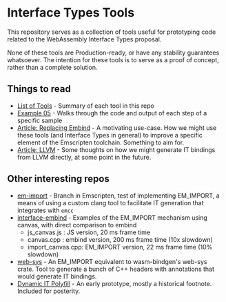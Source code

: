 # Interface Types Tools

This repository serves as a collection of tools useful for prototyping code
related to the WebAssembly Interface Types proposal.

None of these tools are Production-ready, or have any stability guarantees
whatsoever. The intention for these tools is to serve as a proof of concept,
rather than a complete solution.

## Things to read

* [List of Tools](src/Readme.md) - Summary of each tool in this repo
* [Example 05](examples/05%20-%20Self%20Hosting%20%28generated%29/Readme.md) -
  Walks through the code and output of each step of a specific sample
* [Article: Replacing Embind](design/article_replace_embind.md) - A motivating
  use-case. How we might use these tools (and Interface Types in general) to
  improve a specific element of the Emscripten toolchain. Something to aim for.
* [Article: LLVM](design/llvm_integration.md) - Some thoughts on how we might
  generate IT bindings from LLVM directly, at some point in the future.

## Other interesting repos

* [em-import](https://github.com/jgravelle-google/emscripten/tree/em_import/tools/em-import) -
  Branch in Emscripten, test of implementing EM_IMPORT, a means of using a custom
  clang tool to facilitate IT generation that integrates with `emcc`
* [interface-embind](https://github.com/jgravelle-google/interface-embind) -
  Examples of the EM_IMPORT mechanism using canvas, with direct comparison to embind
    * js_canvas.js : JS version, 20 ms frame time
    * canvas.cpp : embind version, 200 ms frame time (10x slowdown)
    * import_canvas.cpp: EM_IMPORT version, 22 ms frame time (10% slowdown)
* [web-sys](https://github.com/jgravelle-google/web-sys) - An EM_IMPORT equivalent
  to wasm-bindgen's web-sys crate. Tool to generate a bunch of C++ headers with
  annotations that would generate IT bindings.
* [Dynamic IT Polyfill](https://github.com/jgravelle-google/wasm-webidl-polyfill) -
  An early prototype, mostly a historical footnote. Included for posterity.
